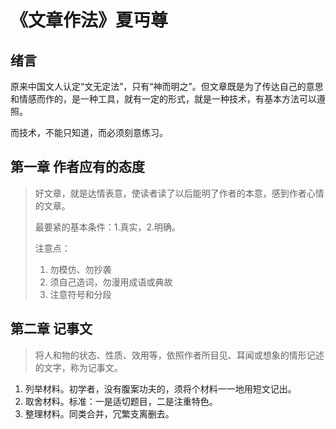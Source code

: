 # 《文章作法》夏丏尊

## 绪言

原来中国文人认定“文无定法”，只有“神而明之”。但文章既是为了传达自己的意思和情感而作的，是一种工具，就有一定的形式，就是一种技术，有基本方法可以遵照。

而技术，不能只知道，而必须刻意练习。

## 第一章 作者应有的态度

> 好文章，就是达情表意，使读者读了以后能明了作者的本意，感到作者心情的文章。
> 
> 最要紧的基本条件：1.真实，2.明确。
> 
> 注意点：
> 
> 1. 勿模仿、勿抄袭
> 2. 须自己造词，勿漫用成语或典故
> 3. 注意符号和分段

## 第二章 记事文

> 将人和物的状态、性质、效用等，依照作者所目见、耳闻或想象的情形记述的文字，称为记事文。

1. 列举材料。初学者，没有腹案功夫的，须将个材料一一地用短文记出。
2. 取舍材料。标准：一是适切题目，二是注重特色。
3. 整理材料。同类合并，冗繁支离删去。

